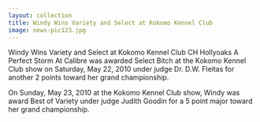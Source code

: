 ```yaml
---
layout: collection
title: Windy Wins Variety and Select at Kokomo Kennel Club
image: news-pic123.jpg
---
```

Windy Wins Variety and Select at Kokomo Kennel Club
 CH Hollyoaks A Perfect Storm At Calibre was awarded Select Bitch at the Kokomo Kennel Club show on Saturday, May 22, 2010 under judge Dr. D.W. Fleitas for another 2 points toward her grand championship.
 
 On Sunday, May 23, 2010 at the Kokomo Kennel Club show, Windy was award Best of Variety under judge Judith Goodin for a 5 point major toward her grand championship. 
